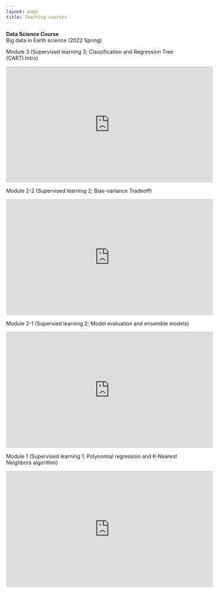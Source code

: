 ```yaml
---
layout: page
title: Teaching courses
---
```


__Data Science Course__<br/>
Big data in Earth science (2022 Spring)<br/>

Module 3 (Supervised learning 3; Classification and Regression Tree (CART) Intro)
<p align="center">
<iframe width="560" height="315" src="https://www.youtube.com/embed/_i4pcj9PCqA" title="YouTube video player" frameborder="0" allow="accelerometer; autoplay; clipboard-write; encrypted-media; gyroscope; picture-in-picture" allowfullscreen></iframe>
</p>

Module 2-2 (Supervised learning 2; Bias-variance Tradeoff)
<p align="center">
<iframe width="560" height="315" src="https://www.youtube.com/embed/lW3vnN40bNM" title="YouTube video player" frameborder="0" allow="accelerometer; autoplay; clipboard-write; encrypted-media; gyroscope; picture-in-picture" allowfullscreen></iframe>
</p>

Module 2-1 (Supervied learning 2; Model evaluation and ensemble models)
<p align="center">
<iframe width="560" height="315" src="https://www.youtube.com/embed/uWaRqxQmoo8" title="YouTube video player" frameborder="0" allow="accelerometer; autoplay; clipboard-write; encrypted-media; gyroscope; picture-in-picture" allowfullscreen></iframe>
</p>

Module 1 (Supervised learning 1; Polynomial regression and K-Nearest Neighbors algorithm)
<p align="center">
<iframe width="560" height="315" src="https://www.youtube.com/embed/04_hEsTFeUg" title="YouTube video player" frameborder="0" allow="accelerometer; autoplay; clipboard-write; encrypted-media; gyroscope; picture-in-picture" allowfullscreen></iframe>
</p>
